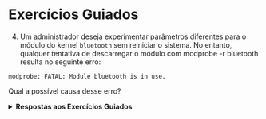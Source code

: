 # Exercícios Guiados
4. Um administrador deseja experimentar parâmetros diferentes para o módulo do kernel `bluetooth` sem reiniciar o sistema. No entanto, qualquer tentativa de descarregar o módulo com modprobe -r bluetooth resulta no seguinte erro:

```
modprobe: FATAL: Module bluetooth is in use.
```
Qual a possível causa desse erro?

<details>
<summary><strong>Respostas aos Exercícios Guiados</strong></summary>

O módulo `bluetooth` está sendo usado por um processo em execução.

</details>